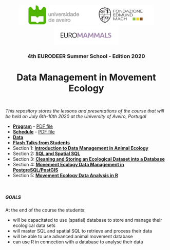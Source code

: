 <p align="center"> <img src="documents/images/logo_aveiro.png" height="60" /><img src="documents/images/logo_fem.png" height="60" /><img src="documents/images/logo_euromammals.png" height="60" /></p>

### <p align="center">4th EURODEER Summer School - Edition 2020</p>
# <p align="center">Data Management in Movement Ecology</p>  

&nbsp;  
*This repository stores the lessons and presentations of the course that will be held on July 6th-10th 2020 at the University of Aveiro, Portugal*  

* **[Program](https://github.com/feurbano/data_management_2020/blob/master/documents/program.md)** - [PDF file](https://github.com/feurbano/data_management_2020/blob/master/documents/pdf/COURSE_2020_program.pdf)  
* **[Schedule](https://github.com/feurbano/data_management_2020/blob/master/documents/schedule.md)** - [PDF file](https://github.com/feurbano/data_management_2020/blob/master/documents/pdf/COURSE_2020_schedule.pdf)
* **[Data](https://github.com/feurbano/data_management_2020/blob/master/sections/data)**
* **[Flash Talks from Students](https://github.com/feurbano/data_management_2020/blob/master/sections/talks)**
* Section 1: **[Introduction to Data Management in Animal Ecology](https://github.com/feurbano/data_management_2020/tree/master/sections/section_1)**
* Section 2: **[SQL and Spatial SQL](https://github.com/feurbano/data_management_2020/tree/master/sections/section_2/lesson_02.md)**
* Section 3:  **[Cleaning and Storing an Ecological Dataset into a Database](https://github.com/feurbano/data_management_2020/tree/master/sections/section_3/lesson_03.md)**
* Section 4: **[Movement Ecology Data Management in PostgreSQL/PostGIS](https://github.com/feurbano/data_management_2020/blob/master/sections/section_4//lesson_04.md)**
* Section 5: **[Movement Ecology Data Analysis in R](https://github.com/feurbano/data_management_2020/blob/master/sections/section_5)**


&nbsp;  

##### GOALS

At the end of the course the students:
* will be capacitated to use (spatial) database to store and manage their ecological data sets  
* will master SQL and spatial SQL to retrieve and process their data
* will be able to use advanced animal movement database
* can use R in connection with a database to analyse their data
